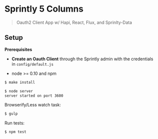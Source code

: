 # Sprintly 5 Columns

> Oauth2 Client App w/ Hapi, React, Flux, and Sprinlty-Data

## Setup

**Prerequisites**

* **Create an Oauth Client** through the Sprintly admin with the credentials
in `config/default.js`

* node >= 0.10 and npm

```bash
$ make install
```

```bash
$ node server
server started on port 3600
```

Browserify/Less watch task:

```bash
$ gulp
```

Run tests:

```bash
$ npm test
```

